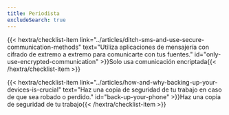 ```yaml
---
title: Periodista
excludeSearch: true
---
```

{{< hextra/checklist-item link="../articles/ditch-sms-and-use-secure-communication-methods" text="Utiliza aplicaciones de mensajería con cifrado de extremo a extremo para comunicarte con tus fuentes." id="only-use-encrypted-communication" >}}Solo usa comunicación encriptada{{< /hextra/checklist-item >}}

{{< hextra/checklist-item link="../articles/how-and-why-backing-up-your-devices-is-crucial" text="Haz una copia de seguridad de tu trabajo en caso de que sea robado o perdido." id="back-up-your-phone" >}}Haz una copia de seguridad de tu trabajo{{< /hextra/checklist-item >}}